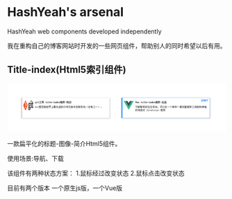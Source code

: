 HashYeah's arsenal
===

HashYeah web components developed independently

我在重构自己的博客网站时开发的一些网页组件，帮助别人的同时希望以后有用。

Title-index(Html5索引组件)
---

![](title-index/Display.png)  

一款扁平化的标题-图像-简介Html5组件。

使用场景:导航、下载

该组件有两种状态方案：
1.鼠标经过改变状态
2.鼠标点击改变状态

目前有两个版本 一个原生js版，一个Vue版

